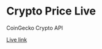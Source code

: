 # Crypto Price Live

CoinGecko Crypto API

<a href="https://crypto-price-live.onrender.com/">Live link</a>
